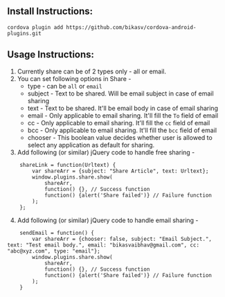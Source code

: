 Install Instructions:
----

   `cordova plugin add https://github.com/bikasv/cordova-android-plugins.git`

Usage Instructions:
----

1. Currently share can be of 2 types only - all or email.
2. You can set following options in Share -
    * type - can be `all` or `email`
    * subject - Text to be shared. Will be email subject in case of email sharing
    * text - Text to be shared. It'll be email body in case of email sharing
    * email - Only applicable to email sharing. It'll fill the `To` field of email
    * cc - Only applicable to email sharing. It'll fill the `cc` field of email
    * bcc - Only applicable to email sharing. It'll fill the `bcc` field of email
    * chooser - This boolean value decides whether user is allowed to select any application as default for sharing.
3. Add following (or similar) jQuery code to handle free sharing -

```
    shareLink = function(Urltext) {
        var shareArr = {subject: "Share Article", text: Urltext};
        window.plugins.share.show(
            shareArr,
            function() {}, // Success function
            function() {alert('Share failed')} // Failure function
        );
    };
```
4. Add following (or similar) jQuery code to handle email sharing -

```
    sendEmail = function() {
        var shareArr = {chooser: false, subject: "Email Subject.", text: "Test email body.", email: "bikasvaibhav@gmail.com", cc: "abc@xyz.com", type: "email"};
        window.plugins.share.show(
            shareArr,
            function() {}, // Success function
            function() {alert('Share failed')} // Failure function
        );
    }
```
